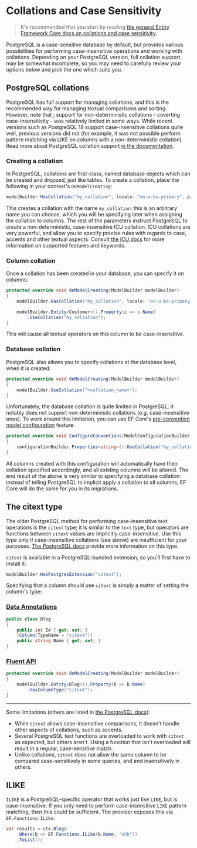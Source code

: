 # Collations and Case Sensitivity

> It's recommended that you start by reading [the general Entity Framework Core docs on collations and case sensitivity](https://docs.microsoft.com/ef/core/miscellaneous/collations-and-case-sensitivity).

PostgreSQL is a case-sensitive database by default, but provides various possibilities for performing case-insensitive operations and working with collations. Depending on your PostgreSQL version, full collation support may be somewhat incomplete, so you may need to carefully review your options below and pick the one which suits you.

## PostgreSQL collations

PostgreSQL has full support for managing collations, and this is the recommended way for managing textual comparisons and sorting. However, note that ; support for non-deterministic collations - coverting case-insensitivity - was relatively limited in some ways. While recent versions such as PostgreSQL 18 support case-insensitive collations quite well, previous versions did not (for example, it was not possible perform pattern matching via LIKE on columns with a non-deterministic collation). Read more about PostgreSQL collation support [in the documentation](https://www.postgresql.org/docs/current/collation.html).

### Creating a collation

In PostgreSQL, collations are first-class, named database objects which can be created and dropped, just like tables. To create a collation, place the following in your context's `OnModelCreating`:

```csharp
modelBuilder.HasCollation("my_collation", locale: "en-u-ks-primary", provider: "icu", deterministic: false);
```

This creates a collation with the name `my_collation`: this is an arbitrary name you can choose, which you will be specifying later when assigning the collation to columns. The rest of the parameters instruct PostgreSQL to create a non-deterministic, case-insensitive ICU collation. ICU collations are very powerful, and allow you to specify precise rules with regards to case, accents and other textual aspects. Consult [the ICU docs](https://unicode-org.github.io/icu/userguide/collation/) for more information on supported features and keywords.

### Column collation

Once a collation has been created in your database, you can specify it on columns:

```csharp
protected override void OnModelCreating(ModelBuilder modelBuilder)
{
    modelBuilder.HasCollation("my_collation", locale: "en-u-ks-primary", provider: "icu", deterministic: false);

    modelBuilder.Entity<Customer>().Property(c => c.Name)
        .UseCollation("my_collation");
}
```

This will cause all textual operators on this column to be case-insensitive.

### Database collation

PostgreSQL also allows you to specify collations at the database level, when it is created:

```csharp
protected override void OnModelCreating(ModelBuilder modelBuilder)
{
    modelBuilder.UseCollation("<collation_name>");
}
```

Unfortunately, the database collation is quite limited in PostgreSQL; it notably does not support non-deterministic collations (e.g. case-insensitive ones). To work around this limitation, you can use EF Core's [pre-convention model configuration](https://docs.microsoft.com/ef/core/modeling/bulk-configuration#pre-convention-configuration) feature:

```csharp
protected override void ConfigureConventions(ModelConfigurationBuilder configurationBuilder)
{
    configurationBuilder.Properties<string>().UseCollation("my_collation");
}
```

All columns created with this configuration will automatically have their collation specified accordingly, and all existing columns will be altered. The end result of the above is very similar to specifying a database collation: instead of telling PostgreSQL to implicit apply a collation to all columns, EF Core will do the same for you in its migrations.

## The citext type

The older PostgreSQL method for performing case-insensitive text operations is the `citext` type; it is similar to the `text` type, but operators are functions between `citext` values are implicitly case-insensitive. Use this type only if case-insensitive collations (see above) are insufficient for your purposes. [The PostgreSQL docs](https://www.postgresql.org/docs/current/citext.html) provide more information on this type.

`citext` is available in a PostgreSQL-bundled extension, so you'll first have to install it:

```csharp
modelBuilder.HasPostgresExtension("citext");
```

Specifying that a column should use `citext` is simply a matter of setting the column's type:

### [Data Annotations](#tab/data-annotations)

```csharp
public class Blog
{
    public int Id { get; set; }
    [Column(TypeName = "citext")]
    public string Name { get; set; }
}
```

### [Fluent API](#tab/fluent-api)

```csharp
protected override void OnModelCreating(ModelBuilder modelBuilder)
{
    modelBuilder.Entity<Blog>().Property(b => b.Name)
        .HasColumnType("citext");
}
```

***

Some limitations (others are listed in [the PostgreSQL docs](https://www.postgresql.org/docs/current/citext.html)):

* While `citext` allows case-insensitive comparisons, it doesn't handle other aspects of collations, such as accents.
* Several PostgreSQL text functions are overloaded to work with `citext` as expected, but others aren't. Using a function that isn't overloaded will result in a regular, case-sensitive match.
* Unlike collations, `citext` does not allow the same column to be compared case-sensitively in some queries, and and insensitively in others.

## ILIKE

`ILIKE` is a PostgreSQL-specific operator that works just like `LIKE`, but is case-insensitive. If you only need to perform case-insensitive `LIKE` pattern matching, then this could be sufficient. The provider exposes this via `EF.Functions.ILike`:

```csharp
var results = ctx.Blogs
    .Where(b => EF.Functions.ILike(b.Name, "a%b"))
    .ToList();
```
